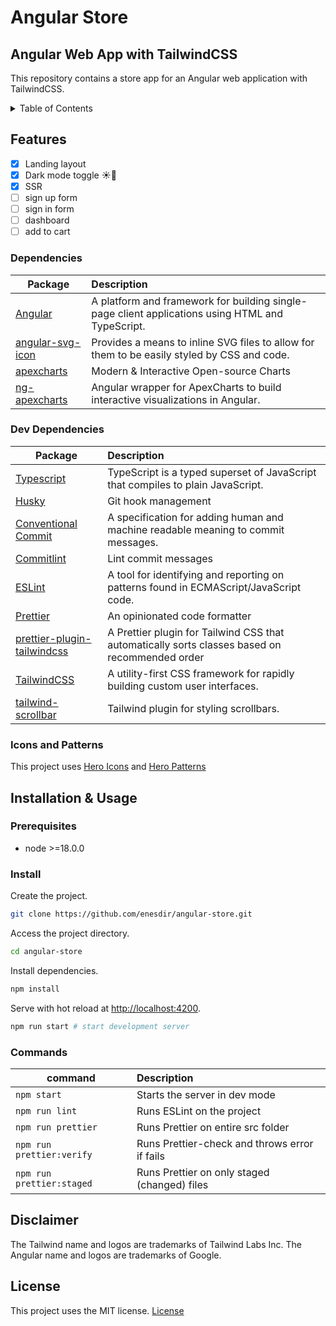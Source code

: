 # Angular Store

## Angular Web App with TailwindCSS

This repository contains a store app for an Angular web application with TailwindCSS.

<details>
<summary>Table of Contents</summary>

- [Angular Store](#angular-store)
  - [Angular Web App with TailwindCSS](#angular-web-app-with-tailwindcss)
  - [Features](#features)
    - [Dependencies](#dependencies)
    - [Dev Dependencies](#dev-dependencies)
    - [Icons and Patterns](#icons-and-patterns)
  - [Installation \& Usage](#installation--usage)
    - [Prerequisites](#prerequisites)
    - [Install](#install)
    - [Commands](#commands)
  - [Disclaimer](#disclaimer)
  - [License](#license)

</details>

## Features

- [x] Landing layout
- [x] Dark mode toggle ☀️🌙
- [x] SSR
- [ ] sign up form
- [ ] sign in form
- [ ] dashboard
- [ ] add to cart

### Dependencies

| Package                                    | Description                                                                                                |
| ------------------------------------------ | :--------------------------------------------------------------------------------------------------------- |
| [Angular][Angular-url]                     | A platform and framework for building single-page client applications using HTML and TypeScript.           |
| [angular-svg-icon][angular-svg-icon-url]   | Provides a means to inline SVG files to allow for them to be easily styled by CSS and code.                |
| [apexcharts][apexcharts-url]               | Modern & Interactive Open-source Charts                                                                    |
| [ng-apexcharts][ng-apexcharts-url]         | Angular wrapper for ApexCharts to build interactive visualizations in Angular.                             |

### Dev Dependencies

| Package                                                         | Description                                                                                     |
| --------------------------------------------------------------- | :---------------------------------------------------------------------------------------------- |
| [Typescript][TS-url]                                            | TypeScript is a typed superset of JavaScript that compiles to plain JavaScript.                 |
| [Husky][Husky-url]                                              | Git hook management                                                                             |
| [Conventional Commit][Conventional-Commit-url]                  | A specification for adding human and machine readable meaning to commit messages.               |
| [Commitlint][Commitlint-url]                                    | Lint commit messages                                                                            |
| [ESLint][ESLint-url]                                            | A tool for identifying and reporting on patterns found in ECMAScript/JavaScript code.           |
| [Prettier][Prettier-url]                                        | An opinionated code formatter                                                                   |
| [prettier-plugin-tailwindcss][Prettier-Plugin-TailwindCSS-url]  | A Prettier plugin for Tailwind CSS that automatically sorts classes based on recommended order  |
| [TailwindCSS][Tailwind-url]                                     | A utility-first CSS framework for rapidly building custom user interfaces.                      |
| [tailwind-scrollbar][Tailwind-Scrollbar-url]                    | Tailwind plugin for styling scrollbars.                                                         |

### Icons and Patterns

This project uses [Hero Icons][Hero-url] and [Hero Patterns](https://heropatterns.com/)

## Installation & Usage

### Prerequisites

- node >=18.0.0

### Install

Create the project.

```bash
git clone https://github.com/enesdir/angular-store.git
```

Access the project directory.

```bash
cd angular-store
```

Install dependencies.

```bash
npm install
```

Serve with hot reload at <http://localhost:4200>.

```bash
npm run start # start development server
```

### Commands

| command                   | Description                                 |
| ------------------------- | :------------------------------------------ |
| `npm start`               | Starts the server in dev mode               |
| `npm run lint`            | Runs ESLint on the project                  |
| `npm run prettier`        | Runs Prettier on entire src folder          |
| `npm run prettier:verify` | Runs Prettier-check and throws error if fails |
| `npm run prettier:staged` | Runs Prettier on only staged (changed) files  |

## Disclaimer

The Tailwind name and logos are trademarks of Tailwind Labs Inc.
The Angular name and logos are trademarks of Google.

## License

This project uses the MIT license. [License](https://github.com/enesdir/angular-store/blob/master/LICENSE.md)

<!-- MARKDOWN LINKS & IMAGES -->

[Angular-url]: https://angular.dev/
[angular-svg-icon-url]: https://www.npmjs.com/package/angular-svg-icon
[apexcharts-url]:https://www.npmjs.com/package/apexcharts
[ng-apexcharts-url]:https://www.npmjs.com/package/ng-apexcharts
[TS-url]: https://www.typescriptlang.org/
[Husky-url]: https://typicode.github.io/husky/
[Conventional-Commit-url]: https://www.conventionalcommits.org/
[Commitlint-url]: https://commitlint.js.org/#/
[ESLint-url]: https://eslint.org/
[Prettier-url]: https://prettier.io/
[Prettier-Plugin-TailwindCSS-url]: https://www.npmjs.com/package/prettier-plugin-tailwindcss
[Tailwind-Scrollbar-url]: https://www.npmjs.com/package/tailwind-scrollbar
[Tailwind-url]: https://tailwindcss.com/
[Hero-url]: https://heroicons.com/
